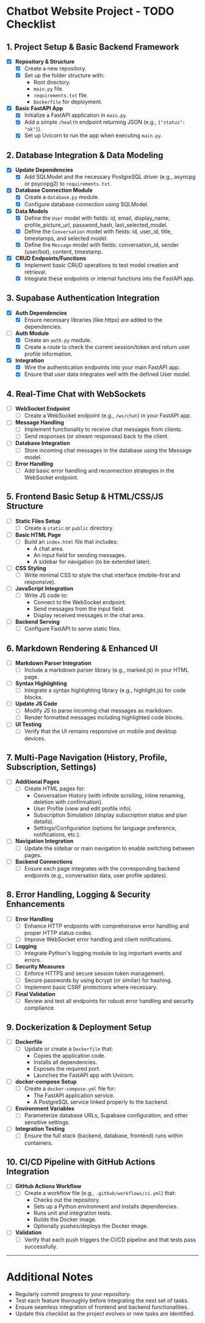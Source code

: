 # Chatbot Website Project - TODO Checklist

## 1. Project Setup & Basic Backend Framework
- [x] **Repository & Structure**
  - [x] Create a new repository.
  - [x] Set up the folder structure with:
    - Root directory.
    - `main.py` file.
    - `requirements.txt` file.
    - `Dockerfile` for deployment.
- [x] **Basic FastAPI App**
  - [x] Initialize a FastAPI application in `main.py`.
  - [x] Add a simple `/health` endpoint returning JSON (e.g., `{"status": "ok"}`).
  - [x] Set up Uvicorn to run the app when executing `main.py`.

## 2. Database Integration & Data Modeling
- [x] **Update Dependencies**
  - [x] Add SQLModel and the necessary PostgreSQL driver (e.g., asyncpg or psycopg2) to `requirements.txt`.
- [x] **Database Connection Module**
  - [x] Create a `database.py` module.
  - [x] Configure database connection using SQLModel.
- [x] **Data Models**
  - [x] Define the `User` model with fields: id, email, display_name, profile_picture_url, password_hash, last_selected_model.
  - [x] Define the `Conversation` model with fields: id, user_id, title, timestamps, and selected model.
  - [x] Define the `Message` model with fields: conversation_id, sender (user/bot), content, timestamp.
- [x] **CRUD Endpoints/Functions**
  - [x] Implement basic CRUD operations to test model creation and retrieval.
  - [x] Integrate these endpoints or internal functions into the FastAPI app.

## 3. Supabase Authentication Integration
- [x] **Auth Dependencies**
  - [x] Ensure necessary libraries (like httpx) are added to the dependencies.
- [ ] **Auth Module**
  - [x] Create an `auth.py` module.
  - [x] Create a route to check the current session/token and return user profile information.
- [x] **Integration**
  - [x] Wire the authentication endpoints into your main FastAPI app.
  - [x] Ensure that user data integrates well with the defined User model.

## 4. Real-Time Chat with WebSockets
- [ ] **WebSocket Endpoint**
  - [ ] Create a WebSocket endpoint (e.g., `/ws/chat`) in your FastAPI app.
- [ ] **Message Handling**
  - [ ] Implement functionality to receive chat messages from clients.
  - [ ] Send responses (or stream responses) back to the client.
- [ ] **Database Integration**
  - [ ] Store incoming chat messages in the database using the Message model.
- [ ] **Error Handling**
  - [ ] Add basic error handling and reconnection strategies in the WebSocket endpoint.

## 5. Frontend Basic Setup & HTML/CSS/JS Structure
- [ ] **Static Files Setup**
  - [ ] Create a `static` or `public` directory.
- [ ] **Basic HTML Page**
  - [ ] Build an `index.html` file that includes:
    - A chat area.
    - An input field for sending messages.
    - A sidebar for navigation (to be extended later).
- [ ] **CSS Styling**
  - [ ] Write minimal CSS to style the chat interface (mobile-first and responsive).
- [ ] **JavaScript Integration**
  - [ ] Write JS code to:
    - Connect to the WebSocket endpoint.
    - Send messages from the input field.
    - Display received messages in the chat area.
- [ ] **Backend Serving**
  - [ ] Configure FastAPI to serve static files.

## 6. Markdown Rendering & Enhanced UI
- [ ] **Markdown Parser Integration**
  - [ ] Include a markdown parser library (e.g., marked.js) in your HTML page.
- [ ] **Syntax Highlighting**
  - [ ] Integrate a syntax highlighting library (e.g., highlight.js) for code blocks.
- [ ] **Update JS Code**
  - [ ] Modify JS to parse incoming chat messages as markdown.
  - [ ] Render formatted messages including highlighted code blocks.
- [ ] **UI Testing**
  - [ ] Verify that the UI remains responsive on mobile and desktop devices.

## 7. Multi-Page Navigation (History, Profile, Subscription, Settings)
- [ ] **Additional Pages**
  - [ ] Create HTML pages for:
    - Conversation History (with infinite scrolling, inline renaming, deletion with confirmation).
    - User Profile (view and edit profile info).
    - Subscription Simulation (display subscription status and plan details).
    - Settings/Configuration (options for language preference, notifications, etc.).
- [ ] **Navigation Integration**
  - [ ] Update the sidebar or main navigation to enable switching between pages.
- [ ] **Backend Connections**
  - [ ] Ensure each page integrates with the corresponding backend endpoints (e.g., conversation data, user profile updates).

## 8. Error Handling, Logging & Security Enhancements
- [ ] **Error Handling**
  - [ ] Enhance HTTP endpoints with comprehensive error handling and proper HTTP status codes.
  - [ ] Improve WebSocket error handling and client notifications.
- [ ] **Logging**
  - [ ] Integrate Python's logging module to log important events and errors.
- [ ] **Security Measures**
  - [ ] Enforce HTTPS and secure session token management.
  - [ ] Secure passwords by using bcrypt (or similar) for hashing.
  - [ ] Implement basic CSRF protections where necessary.
- [ ] **Final Validation**
  - [ ] Review and test all endpoints for robust error handling and security compliance.

## 9. Dockerization & Deployment Setup
- [ ] **Dockerfile**
  - [ ] Update or create a `Dockerfile` that:
    - Copies the application code.
    - Installs all dependencies.
    - Exposes the required port.
    - Launches the FastAPI app with Uvicorn.
- [ ] **docker-compose Setup**
  - [ ] Create a `docker-compose.yml` file for:
    - The FastAPI application service.
    - A PostgreSQL service linked properly to the backend.
- [ ] **Environment Variables**
  - [ ] Parameterize database URLs, Supabase configuration, and other sensitive settings.
- [ ] **Integration Testing**
  - [ ] Ensure the full stack (backend, database, frontend) runs within containers.

## 10. CI/CD Pipeline with GitHub Actions Integration
- [ ] **GitHub Actions Workflow**
  - [ ] Create a workflow file (e.g., `.github/workflows/ci.yml`) that:
    - Checks out the repository.
    - Sets up a Python environment and installs dependencies.
    - Runs unit and integration tests.
    - Builds the Docker image.
    - Optionally pushes/deploys the Docker image.
- [ ] **Validation**
  - [ ] Verify that each push triggers the CI/CD pipeline and that tests pass successfully.

---

# Additional Notes
- Regularly commit progress to your repository.
- Test each feature thoroughly before integrating the next set of tasks.
- Ensure seamless integration of frontend and backend functionalities.
- Update this checklist as the project evolves or new tasks are identified.

